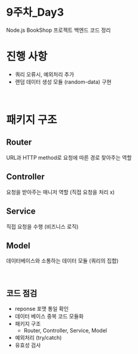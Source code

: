 # 9주차_Day3
Node.js BookShop 프로젝트 백엔드 코드 정리

# 진행 사항
- 쿼리 오류시, 예외처리 추가
- 랜덤 데이터 생성 모듈 (random-data) 구현

<br>

# 패키지 구조
## Router
URL과 HTTP method로 요청에 따른 경로 찾아주는 역할

## Controller
요청을 받아주는 매니저 역할 (직접 요청을 처리 x)

## Service
직접 요청을 수행 (비즈니스 로직)

## Model
데이터베이스와 소통하는 데이터 모듈 (쿼리의 집합)

<br>

## 코드 점검
- reponse 포맷 통일 확인
- 데이터 베이스 중복 코드 모듈화
- 패키지 구조
  - Router, Controller, Service, Model
- 예외처리 (try/catch)
- 유효성 검사